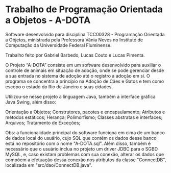 # Trabalho de Programação Orientada a Objetos - A-DOTA
Software desenvolvido para disciplina TCC00328 - Programação Orientada a Objetos, ministrada pela Professora Vânia Neves no Instituto de Computação da Universidade Federal Fluminense.

Trabalho feito por Gabriel Barbedo, Lucas Couto e Lucas Pimenta. 

O Projeto “A-DOTA” consiste em um software desenvolvido para auxiliar o controle de animais em situação de adoção, onde se pode gerenciar desde a sua entrada no sistema de adoção até o registro a adoção em si.
O programa se concentra a princípio na Adoção de Cães e Gatos e tem como escopo o estado do Rio de Janeiro e suas cidades.

Utilizou-se nesse projeto a linguagem Java, também a interface gráfica Java Swing, além disso:

Orientação a Objetos;
Construtores, pacotes e encapsulamento;
Atributos e métodos estáticos;
Herança;
Polimorfismo;
Classes abstratas e interfaces;
Arquivos;
Tratamento de Exceções;

Obs: a funcionalidade principal do software funciona em cima de um banco de dados local do usuário, cujo SQL que contém os dados desse banco está no repositório com o nome "A-DOTA.sql". Além disso, também é necessário que o usuário inclua no projeto um driver JDBC para o SGBD MySQL, e, caso existam problemas com sua conexão, alterar os dados que compõem a efetuação dessa conexão nos atributos da classe "ConnectDB", localizada em "src/dao/ConnectDB.java".
